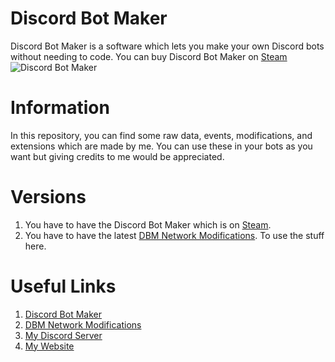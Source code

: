 # Discord Bot Maker
Discord Bot Maker is a software which lets you make your own Discord bots without needing to code.
You can buy Discord Bot Maker on [Steam](https://store.steampowered.com/app/682130/Discord_Bot_Maker)
![Discord Bot Maker](https://cdn.cloudflare.steamstatic.com/steam/apps/682130/header.jpg)

# Information
In this repository, you can find some raw data, events, modifications, and extensions which are made by me.
You can use these in your bots as you want but giving credits to me would be appreciated.

# Versions
1. You have to have the Discord Bot Maker which is on [Steam](https://store.steampowered.com/app/682130/Discord_Bot_Maker).
2. You have to have the latest [DBM Network Modifications](https://github.com/dbm-network/mods#downloads).
To use the stuff here.

# Useful Links
1. [Discord Bot Maker](https://store.steampowered.com/app/682130/Discord_Bot_Maker)
2. [DBM Network Modifications](https://github.com/dbm-network/mods#downloads)
3. [My Discord Server](https://discord.gg/STcThtu)
4. [My Website](https://www.pokenix.com)